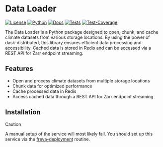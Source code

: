 # Data Loader

[![License](https://img.shields.io/badge/License-BSD-purple.svg)](LICENSE)
[![Python](https://img.shields.io/badge/python-3.12-red.svg)](https://www.python.org/downloads/release/python-312/)
[![Docs](https://img.shields.io/badge/API-Doc-green.svg)](https://freva-org.github.io/freva-nextgen)
[![Tests](https://github.com/freva-org/freva-nextgen/actions/workflows/ci_job.yml/badge.svg)](https://github.com/freva-org/freva-nextgen/actions)
[![Test-Coverage](https://codecov.io/github/freva-org/freva-nextgen/branch/init/graph/badge.svg?token=dGhXxh7uP3)](https://codecov.io/github/freva-org/freva-nextgen)


The Data Loader is a Python package designed to open, chunk, and cache
climate datasets from various storage locations.
By using the power of dask-distributed, this library ensures efficient data
processing and accessibility. Cached data is stored in Redis and can be
accessed via a REST API for Zarr endpoint streaming.

## Features

- Open and process climate datasets from multiple storage locations
- Chunk data for optimized performance
- Cache processed data in Redis
- Access cached data through a REST API for Zarr endpoint streaming

## Installation

> [!CAUTION]
> A manual setup of the service will most likely fail. You should set up this
> service via the [freva-deployment](https://freva-deployment.readthedocs.io/en/latest/)
> routine.

